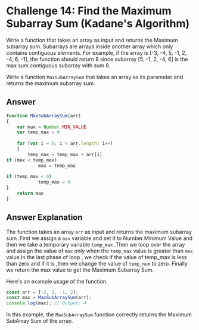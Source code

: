 # Challenge 14: Find the Maximum Subarray Sum (Kadane's Algorithm)
Write a function that takes an array as input and returns the  Maximum subarray sum. Subarrays are arrays inside another array which only contains contiguous elements.  For example, if the array is [-3, -4, 5, -1, 2, -4, 6, -1], the function should return 8 since  subarray [5, -1, 2, -4, 6] is the max sum contiguous subarray with sum 8.

Write a function `MaxSubArraySum` that takes an array as its parameter and returns the maximum subarray sum. 

## Answer

```javascript
function MaxSubArraySum(arr)
{
    var max = Number.MIN_VALUE
    var temp_max = 0
      
    for (var i = 0; i < arr.length; i++)
    {
        temp_max = temp_max + arr[i]
if (max < temp_max)
            max = temp_max
 
if (temp_max < 0)
            temp_max = 0
}
    return max
}
```

## Answer Explanation

The function takes an array `arr` as input and returns the maximum subarray sum .First we assign a `max` variable and set it to Number.Minimum Value and then we take a temporary variable `temp_max` .Then we loop over the array and assign the value of `max` only when the `temp_max` value is greater than `max` value.In the last phase of loop , we check if the value of  temp_max is less than zero and if it is ,then we change the value of `temp_num` to zero.
Finally we return the max value to get the Maximum Subarray Sum.

Here's an example usage of the function.

```javascript
const arr = [-2, 3, -1, 2];
const max = MaxSubArraySum(arr);
console.log(max); // Output: 4
```
In this example, the `MaxSubArraySum` function correctly returns the Maximum SubArray Sum of the array. 
